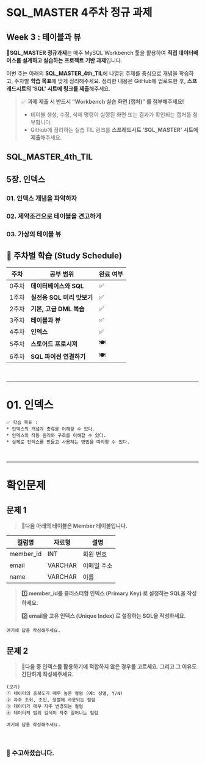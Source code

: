 # SQL_MASTER 4주차 정규 과제 

## Week 3 : 테이블과 뷰

📌**SQL_MASTER 정규과제**는 매주 MySQL Workbench 툴을 활용하여 **직접 데이터베이스를 설계하고 실습하는 프로젝트 기반 과제**입니다. 

이번 주는 아래의 **SQL_MASTER_4th_TIL**에 나열된 주제를 중심으로 개념을 학습하고, 주차별 **학습 목표**에 맞게 정리해주세요. 정리한 내용은 GitHub에 업로드한 후, **스프레드시트의 'SQL' 시트에 링크를 제출**해주세요. 



> ✅ **과제 제출 시 반드시 “Workbench 실습 화면 (캡처)” 를 첨부해주세요!**
>
> - 테이블 생성, 수정, 삭제 명령이 실행된 화면 또는 결과가 확인되는 캡처를 첨부합니다.
> - Github에 정리하는 실습 TIL 링크를 **스프레드시트 'SQL_MASTER' 시트에 제출**해주세요.



## SQL_MASTER_4th_TIL

## 5장. 인덱스

### 01. 인덱스 개념을 파악하자

### 02. 제약조건으로 테이블을 견고하게 

### 03. 가상의 테이블 뷰





## 🏁 주차별 학습 (Study Schedule)

| 주차  | 공부 범위                  | 완료 여부 |
| ----- | -------------------------- | --------- |
| 0주차 | **데이터베이스와 SQL**     | ✅         |
| 1주차 | **실전용 SQL 미리 맛보기** | ✅         |
| 2주차 | **기본, 고급 DML 복습**    | ✅         |
| 3주차 | **테이블과 뷰**            | ✅         |
| 4주차 | **인덱스**                 | ✅         |
| 5주차 | **스토어드 프로시져**      | 🍽️         |
| 6주차 | **SQL 파이썬 연결하기**    | 🍽️         |

<br>

<!-- 여기까진 그대로 둬 주세요-->

---

# 01. 인덱스

~~~
✅ 학습 목표 :
* 인덱스의 개념과 종류를 이해할 수 있다.
* 인덱스의 작동 원리와 구조를 이해할 수 있다.
* 실제로 인덱스를 만들고 사용하는 방법을 따라할 수 있다. 
~~~

<!-- 새롭게 배운 내용을 자유롭게 정리해주세요.-->





<br>

---

# 확인문제

## 문제 1

> **🧚다음 아래의 테이블은 Member 테이블입니다.**

| **컬럼명** | **자료형** | **설명**    |
| ---------- | ---------- | ----------- |
| member_id  | INT        | 회원 번호   |
| email      | VARCHAR    | 이메일 주소 |
| name       | VARCHAR    | 이름        |

> **1️⃣ member_id를 클러스터형 인덱스 (Primary Key) 로 설정하는 SQL을 작성하세요.**
>
> **2️⃣ email을 고유 인덱스 (Unique Index) 로 설정하는 SQL을 작성하세요.**



~~~
여기에 답을 작성해주세요.
~~~



## 문제 2

> **🧚다음 중 인덱스를 활용하기에 적합하지 않은 경우를 고르세요. 그리고 그 이유도 간단하게 작성해주세요.**

~~~
(보기)
① 데이터의 중복도가 매우 높은 컬럼 (예: 성별, Y/N)
② 자주 조회, 조인, 정렬에 사용되는 컬럼
③ 데이터가 매우 자주 변경되는 컬럼
④ 데이터의 범위 검색이 자주 일어나는 컬럼
~~~



~~~
여기에 답을 작성해주세요.
~~~



<br>

### 🎉 수고하셨습니다.







